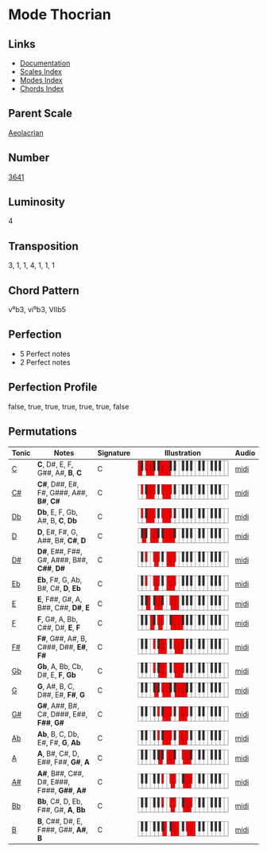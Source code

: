 # Mode Thocrian

## Links

- [Documentation](README.md)
- [Scales Index](Scales.md)
- [Modes Index](Modes.md)
- [Chords Index](Chords.md)

## Parent Scale

[Aeolacrian](ScaleAeolacrian.md)

## Number

[3641](https://ianring.com/musictheory/scales/3641)

## Luminosity

4

## Transposition

3, 1, 1, 4, 1, 1, 1

## Chord Pattern

v⁰b3, vi⁰b3, VIIb5

## Perfection

- 5 Perfect notes
- 2 Perfect notes

## Perfection Profile

false, true, true, true, true, true, false

## Permutations

| Tonic | Notes | Signature | Illustration | Audio |
|-------|-------|-----------|--------------|-------|
| [C](ModeCNaturalThocrian.md) | **C**, D#, E, F, G##, A#, **B**, **C** | C | ![CNaturalThocrian](ModeCNaturalThocrian.png) | [midi](https://github.com/edipermadi/music/blob/main/docs/ModeCNaturalThocrian.mid?raw=true) |
| [C#](ModeCSharpThocrian.md) | **C#**, D##, E#, F#, G###, A##, **B#**, **C#** | C | ![CSharpThocrian](ModeCSharpThocrian.png) | [midi](https://github.com/edipermadi/music/blob/main/docs/ModeCSharpThocrian.mid?raw=true) |
| [Db](ModeDFlatThocrian.md) | **Db**, E, F, Gb, A#, B, **C**, **Db** | C | ![DFlatThocrian](ModeDFlatThocrian.png) | [midi](https://github.com/edipermadi/music/blob/main/docs/ModeDFlatThocrian.mid?raw=true) |
| [D](ModeDNaturalThocrian.md) | **D**, E#, F#, G, A##, B#, **C#**, **D** | C | ![DNaturalThocrian](ModeDNaturalThocrian.png) | [midi](https://github.com/edipermadi/music/blob/main/docs/ModeDNaturalThocrian.mid?raw=true) |
| [D#](ModeDSharpThocrian.md) | **D#**, E##, F##, G#, A###, B##, **C##**, **D#** | C | ![DSharpThocrian](ModeDSharpThocrian.png) | [midi](https://github.com/edipermadi/music/blob/main/docs/ModeDSharpThocrian.mid?raw=true) |
| [Eb](ModeEFlatThocrian.md) | **Eb**, F#, G, Ab, B#, C#, **D**, **Eb** | C | ![EFlatThocrian](ModeEFlatThocrian.png) | [midi](https://github.com/edipermadi/music/blob/main/docs/ModeEFlatThocrian.mid?raw=true) |
| [E](ModeENaturalThocrian.md) | **E**, F##, G#, A, B##, C##, **D#**, **E** | C | ![ENaturalThocrian](ModeENaturalThocrian.png) | [midi](https://github.com/edipermadi/music/blob/main/docs/ModeENaturalThocrian.mid?raw=true) |
| [F](ModeFNaturalThocrian.md) | **F**, G#, A, Bb, C##, D#, **E**, **F** | C | ![FNaturalThocrian](ModeFNaturalThocrian.png) | [midi](https://github.com/edipermadi/music/blob/main/docs/ModeFNaturalThocrian.mid?raw=true) |
| [F#](ModeFSharpThocrian.md) | **F#**, G##, A#, B, C###, D##, **E#**, **F#** | C | ![FSharpThocrian](ModeFSharpThocrian.png) | [midi](https://github.com/edipermadi/music/blob/main/docs/ModeFSharpThocrian.mid?raw=true) |
| [Gb](ModeGFlatThocrian.md) | **Gb**, A, Bb, Cb, D#, E, **F**, **Gb** | C | ![GFlatThocrian](ModeGFlatThocrian.png) | [midi](https://github.com/edipermadi/music/blob/main/docs/ModeGFlatThocrian.mid?raw=true) |
| [G](ModeGNaturalThocrian.md) | **G**, A#, B, C, D##, E#, **F#**, **G** | C | ![GNaturalThocrian](ModeGNaturalThocrian.png) | [midi](https://github.com/edipermadi/music/blob/main/docs/ModeGNaturalThocrian.mid?raw=true) |
| [G#](ModeGSharpThocrian.md) | **G#**, A##, B#, C#, D###, E##, **F##**, **G#** | C | ![GSharpThocrian](ModeGSharpThocrian.png) | [midi](https://github.com/edipermadi/music/blob/main/docs/ModeGSharpThocrian.mid?raw=true) |
| [Ab](ModeAFlatThocrian.md) | **Ab**, B, C, Db, E#, F#, **G**, **Ab** | C | ![AFlatThocrian](ModeAFlatThocrian.png) | [midi](https://github.com/edipermadi/music/blob/main/docs/ModeAFlatThocrian.mid?raw=true) |
| [A](ModeANaturalThocrian.md) | **A**, B#, C#, D, E##, F##, **G#**, **A** | C | ![ANaturalThocrian](ModeANaturalThocrian.png) | [midi](https://github.com/edipermadi/music/blob/main/docs/ModeANaturalThocrian.mid?raw=true) |
| [A#](ModeASharpThocrian.md) | **A#**, B##, C##, D#, E###, F###, **G##**, **A#** | C | ![ASharpThocrian](ModeASharpThocrian.png) | [midi](https://github.com/edipermadi/music/blob/main/docs/ModeASharpThocrian.mid?raw=true) |
| [Bb](ModeBFlatThocrian.md) | **Bb**, C#, D, Eb, F##, G#, **A**, **Bb** | C | ![BFlatThocrian](ModeBFlatThocrian.png) | [midi](https://github.com/edipermadi/music/blob/main/docs/ModeBFlatThocrian.mid?raw=true) |
| [B](ModeBNaturalThocrian.md) | **B**, C##, D#, E, F###, G##, **A#**, **B** | C | ![BNaturalThocrian](ModeBNaturalThocrian.png) | [midi](https://github.com/edipermadi/music/blob/main/docs/ModeBNaturalThocrian.mid?raw=true) |
